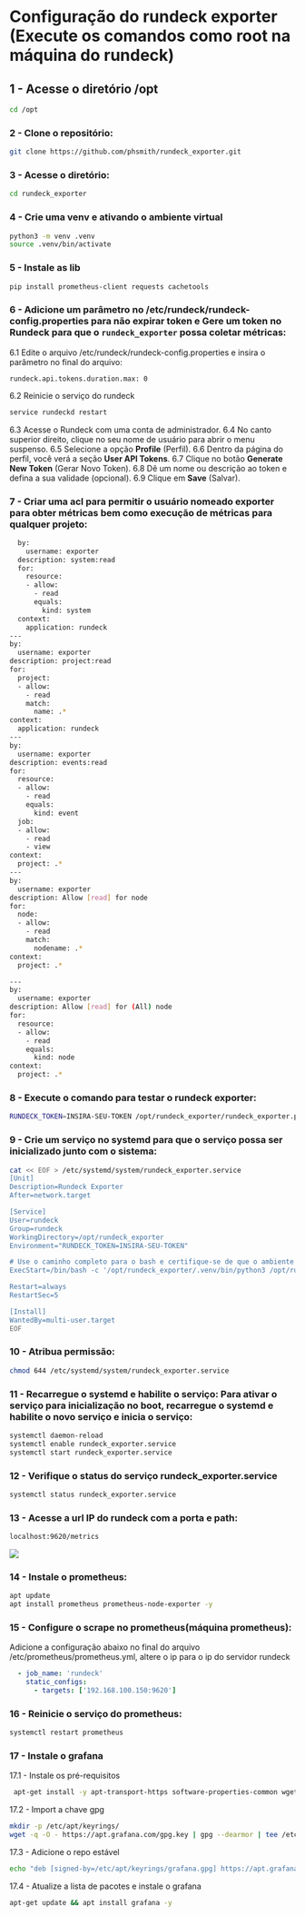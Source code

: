 # Configuração do rundeck exporter (Execute os comandos como root na máquina do rundeck)

## 1 - Acesse o diretório /opt
```bash
cd /opt
```

### 2 - Clone o repositório:
```bash
git clone https://github.com/phsmith/rundeck_exporter.git
```

### 3 - Acesse o diretório:
```bash
cd rundeck_exporter
```

### 4 - Crie uma venv e ativando o ambiente virtual
```bash
python3 -m venv .venv
source .venv/bin/activate
```

### 5 - Instale as lib
```bash
pip install prometheus-client requests cachetools
```

### 6 - Adicione um parâmetro no /etc/rundeck/rundeck-config.properties para não expirar token e Gere um token no Rundeck para que o `rundeck_exporter` possa coletar métricas:
6.1 Edite o arquivo /etc/rundeck/rundeck-config.properties e insira o parâmetro no final do arquivo:
```
rundeck.api.tokens.duration.max: 0
```

6.2 Reinicie o serviço do rundeck 
```bash
service rundeckd restart
```

6.3 Acesse o Rundeck com uma conta de administrador.
6.4 No canto superior direito, clique no seu nome de usuário para abrir o menu suspenso.
6.5 Selecione a opção **Profile** (Perfil).
6.6 Dentro da página do perfil, você verá a seção **User API Tokens**.
6.7 Clique no botão **Generate New Token** (Gerar Novo Token).
6.8 Dê um nome ou descrição ao token e defina a sua validade (opcional).
6.9 Clique em **Save** (Salvar).


### 7 - Criar uma acl para permitir o usuário nomeado exporter para obter métricas bem como execução de métricas para qualquer projeto:
```bash
  by:
    username: exporter
  description: system:read
  for:
    resource:
    - allow:
      - read
      equals:
        kind: system
  context:
    application: rundeck
---
by:
  username: exporter
description: project:read
for:
  project:
  - allow:
    - read
    match:
      name: .*
context:
  application: rundeck
---
by:
  username: exporter
description: events:read
for:
  resource:
  - allow:
    - read
    equals:
      kind: event
  job:
  - allow:
    - read
    - view
context:
  project: .*
---
by:
  username: exporter
description: Allow [read] for node
for:
  node:
  - allow:
    - read
    match:
      nodename: .*
context:
  project: .*

---
by:
  username: exporter
description: Allow [read] for (All) node
for:
  resource:
  - allow:
    - read
    equals:
      kind: node
context:
  project: .*
```

### 8 - Execute o comando para testar o rundeck exporter:
```bash
RUNDECK_TOKEN=INSIRA-SEU-TOKEN /opt/rundeck_exporter/rundeck_exporter.py --host=0.0.0.0 --rundeck.url=http://localhost:4440 --rundeck.skip_ssl --rundeck.cpu.stats --rundeck.memory.stats --rundeck.projects.executions --rundeck.projects.executions.filter=5n --rundeck.requests.timeout=10
```
 
### 9 - Crie um serviço no systemd para que o serviço possa ser inicializado junto com o sistema:
```bash
cat << EOF > /etc/systemd/system/rundeck_exporter.service
[Unit]
Description=Rundeck Exporter
After=network.target

[Service]
User=rundeck
Group=rundeck
WorkingDirectory=/opt/rundeck_exporter
Environment="RUNDECK_TOKEN=INSIRA-SEU-TOKEN"

# Use o caminho completo para o bash e certifique-se de que o ambiente virtual é ativado
ExecStart=/bin/bash -c '/opt/rundeck_exporter/.venv/bin/python3 /opt/rundeck_exporter/rundeck_exporter.py --host=0.0.0.0 --rundeck.url=http://localhost:4440 --rundeck.skip_ssl --rundeck.cpu.stats --rundeck.memory.stats --rundeck.projects.executions --rundeck.projects.executions.filter=5n --rundeck.requests.timeout=10'

Restart=always
RestartSec=5

[Install]
WantedBy=multi-user.target
EOF
```

### 10 - Atribua permissão:
```bash
chmod 644 /etc/systemd/system/rundeck_exporter.service
```

### 11 - Recarregue o systemd e habilite o serviço: Para ativar o serviço para inicialização no boot, recarregue o systemd e habilite o novo serviço e inicia o serviço:
```bash
systemctl daemon-reload
systemctl enable rundeck_exporter.service
systemctl start rundeck_exporter.service
```

### 12 - Verifique o status do serviço rundeck_exporter.service
```bash
systemctl status rundeck_exporter.service
```

### 13 - Acesse a url IP do rundeck com a porta e path:
```bash
localhost:9620/metrics
```

<img src="images/metrics.png" />

### 14 - Instale o prometheus:
```bash
apt update
apt install prometheus prometheus-node-exporter -y
```

### 15 - Configure o scrape no prometheus(máquina prometheus):
Adicione a configuração abaixo no final do arquivo /etc/prometheus/prometheus.yml, altere o ip para o ip do servidor rundeck

```yaml
  - job_name: 'rundeck'
    static_configs:
      - targets: ['192.168.100.150:9620']
```

### 16 - Reinicie o serviço do prometheus:
```bash
systemctl restart prometheus
```

### 17 - Instale o grafana
17.1 - Instale os pré-requisitos
```bash
 apt-get install -y apt-transport-https software-properties-common wget
```

17.2 - Import a chave gpg
```bash
mkdir -p /etc/apt/keyrings/
wget -q -O - https://apt.grafana.com/gpg.key | gpg --dearmor | tee /etc/apt/keyrings/grafana.gpg > /dev/null
```

17.3 - Adicione o repo estável
```bash
echo "deb [signed-by=/etc/apt/keyrings/grafana.gpg] https://apt.grafana.com stable main" | tee -a /etc/apt/sources.list.d/grafana.list
```

17.4 - Atualize a lista de pacotes e instale o grafana
```bash
apt-get update && apt install grafana -y
```
